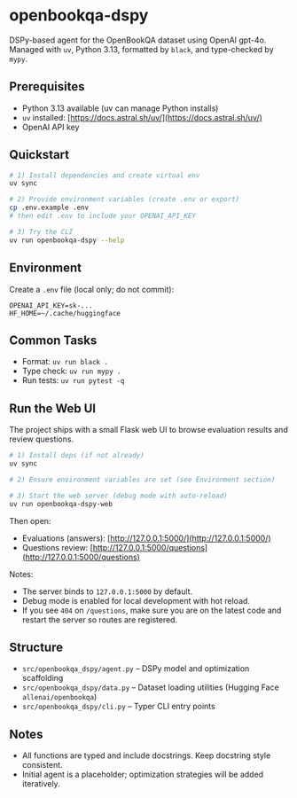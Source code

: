 # openbookqa-dspy

DSPy-based agent for the OpenBookQA dataset using OpenAI gpt-4o. Managed with `uv`, Python 3.13, formatted by `black`, and type-checked by `mypy`.

## Prerequisites

- Python 3.13 available (uv can manage Python installs)
- `uv` installed: [https://docs.astral.sh/uv/](https://docs.astral.sh/uv/)
- OpenAI API key

## Quickstart
 
```bash
# 1) Install dependencies and create virtual env
uv sync

# 2) Provide environment variables (create .env or export)
cp .env.example .env
# then edit .env to include your OPENAI_API_KEY

# 3) Try the CLI
uv run openbookqa-dspy --help
```

## Environment

Create a `.env` file (local only; do not commit):
```env
OPENAI_API_KEY=sk-...
HF_HOME=~/.cache/huggingface
```

## Common Tasks

- Format: `uv run black .`
- Type check: `uv run mypy .`
- Run tests: `uv run pytest -q`

## Run the Web UI

The project ships with a small Flask web UI to browse evaluation results and review questions.

```bash
# 1) Install deps (if not already)
uv sync

# 2) Ensure environment variables are set (see Environment section)

# 3) Start the web server (debug mode with auto-reload)
uv run openbookqa-dspy-web
```

Then open:

- Evaluations (answers): [http://127.0.0.1:5000/](http://127.0.0.1:5000/)
- Questions review: [http://127.0.0.1:5000/questions](http://127.0.0.1:5000/questions)

Notes:

- The server binds to `127.0.0.1:5000` by default.
- Debug mode is enabled for local development with hot reload.
- If you see `404` on `/questions`, make sure you are on the latest code and restart the server so routes are registered.

## Structure

- `src/openbookqa_dspy/agent.py` – DSPy model and optimization scaffolding
- `src/openbookqa_dspy/data.py` – Dataset loading utilities (Hugging Face `allenai/openbookqa`)
- `src/openbookqa_dspy/cli.py` – Typer CLI entry points

## Notes

- All functions are typed and include docstrings. Keep docstring style consistent.
- Initial agent is a placeholder; optimization strategies will be added iteratively.

